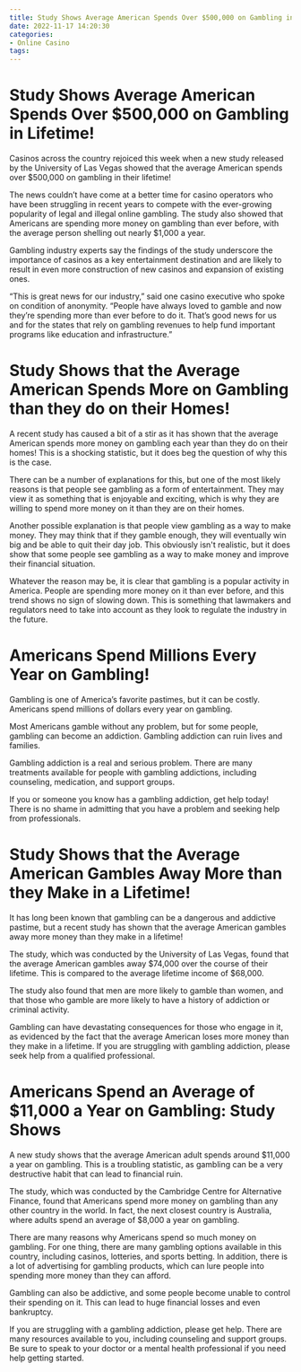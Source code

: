 ```yaml
---
title: Study Shows Average American Spends Over $500,000 on Gambling in Lifetime!
date: 2022-11-17 14:20:30
categories:
- Online Casino
tags:
---
```



#  Study Shows Average American Spends Over $500,000 on Gambling in Lifetime!

Casinos across the country rejoiced this week when a new study released by the University of Las Vegas showed that the average American spends over $500,000 on gambling in their lifetime!

The news couldn’t have come at a better time for casino operators who have been struggling in recent years to compete with the ever-growing popularity of legal and illegal online gambling. The study also showed that Americans are spending more money on gambling than ever before, with the average person shelling out nearly $1,000 a year.

Gambling industry experts say the findings of the study underscore the importance of casinos as a key entertainment destination and are likely to result in even more construction of new casinos and expansion of existing ones.

“This is great news for our industry,” said one casino executive who spoke on condition of anonymity. “People have always loved to gamble and now they’re spending more than ever before to do it. That’s good news for us and for the states that rely on gambling revenues to help fund important programs like education and infrastructure.”

#  Study Shows that the Average American Spends More on Gambling than they do on their Homes!

A recent study has caused a bit of a stir as it has shown that the average American spends more money on gambling each year than they do on their homes! This is a shocking statistic, but it does beg the question of why this is the case.

There can be a number of explanations for this, but one of the most likely reasons is that people see gambling as a form of entertainment. They may view it as something that is enjoyable and exciting, which is why they are willing to spend more money on it than they are on their homes.

Another possible explanation is that people view gambling as a way to make money. They may think that if they gamble enough, they will eventually win big and be able to quit their day job. This obviously isn't realistic, but it does show that some people see gambling as a way to make money and improve their financial situation.

Whatever the reason may be, it is clear that gambling is a popular activity in America. People are spending more money on it than ever before, and this trend shows no sign of slowing down. This is something that lawmakers and regulators need to take into account as they look to regulate the industry in the future.

#  Americans Spend Millions Every Year on Gambling!

Gambling is one of America’s favorite pastimes, but it can be costly. Americans spend millions of dollars every year on gambling.

Most Americans gamble without any problem, but for some people, gambling can become an addiction. Gambling addiction can ruin lives and families.

Gambling addiction is a real and serious problem. There are many treatments available for people with gambling addictions, including counseling, medication, and support groups.

If you or someone you know has a gambling addiction, get help today! There is no shame in admitting that you have a problem and seeking help from professionals.

#  Study Shows that the Average American Gambles Away More than they Make in a Lifetime!

It has long been known that gambling can be a dangerous and addictive pastime, but a recent study has shown that the average American gambles away more money than they make in a lifetime!

The study, which was conducted by the University of Las Vegas, found that the average American gambles away $74,000 over the course of their lifetime. This is compared to the average lifetime income of $68,000.

The study also found that men are more likely to gamble than women, and that those who gamble are more likely to have a history of addiction or criminal activity.

Gambling can have devastating consequences for those who engage in it, as evidenced by the fact that the average American loses more money than they make in a lifetime. If you are struggling with gambling addiction, please seek help from a qualified professional.

#  Americans Spend an Average of $11,000 a Year on Gambling: Study Shows

A new study shows that the average American adult spends around $11,000 a year on gambling. This is a troubling statistic, as gambling can be a very destructive habit that can lead to financial ruin.

The study, which was conducted by the Cambridge Centre for Alternative Finance, found that Americans spend more money on gambling than any other country in the world. In fact, the next closest country is Australia, where adults spend an average of $8,000 a year on gambling.

There are many reasons why Americans spend so much money on gambling. For one thing, there are many gambling options available in this country, including casinos, lotteries, and sports betting. In addition, there is a lot of advertising for gambling products, which can lure people into spending more money than they can afford.

Gambling can also be addictive, and some people become unable to control their spending on it. This can lead to huge financial losses and even bankruptcy.

If you are struggling with a gambling addiction, please get help. There are many resources available to you, including counseling and support groups. Be sure to speak to your doctor or a mental health professional if you need help getting started.